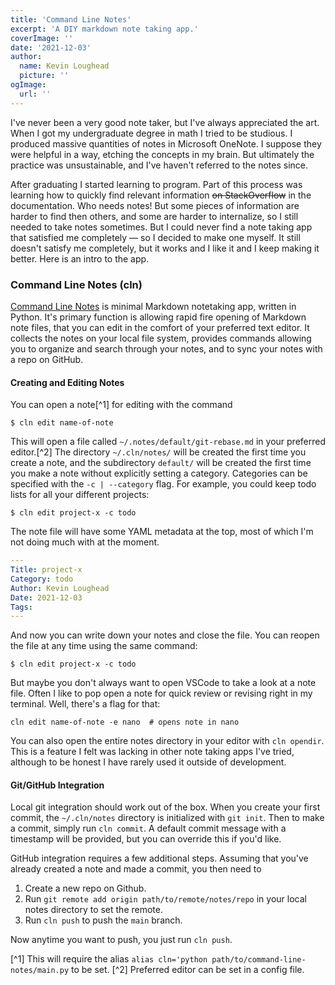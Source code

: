 ```yaml
---
title: 'Command Line Notes'
excerpt: 'A DIY markdown note taking app.'
coverImage: ''
date: '2021-12-03'
author:
  name: Kevin Loughead
  picture: ''
ogImage:
  url: ''
---
```


I've never been a very good note taker, but I've always appreciated the art. When I got my undergraduate degree in math I tried to be studious. I produced massive quantities of notes in Microsoft OneNote. I suppose they were helpful in a way, etching the concepts in my brain. But ultimately the practice was unsustainable, and I've haven't referred to the notes since. 

After graduating I started learning to program. Part of this process was learning how to quickly find relevant information ~~on StackOverflow~~ in the documentation. Who needs notes! But some pieces of information are harder to find then others, and some are harder to internalize, so I still needed to take notes sometimes. But I could never find a note taking app that satisfied me completely — so I decided to make one myself. It still doesn't satisfy me completely, but it works and I like it and I keep making it better. Here is an intro to the app.

### Command Line Notes (cln)

[Command Line Notes](https://github.com/kvnloughead/command-line-notes) is minimal Markdown notetaking app, written in Python. It's primary function is allowing rapid fire opening of Markdown note files, that you can edit in the comfort of your preferred text editor. It collects the notes on your local file system, provides commands allowing you to organize and search through your notes, and to sync your notes with a repo on GitHub. 

#### Creating and Editing Notes

You can open a note[^1] for editing with the command

```plain-text
$ cln edit name-of-note
```

This will open a file called `~/.notes/default/git-rebase.md` in your preferred editor.[^2] The directory `~/.cln/notes/` will be created the first time you create a note, and the subdirectory `default/` will be created the first time you make a note without explicitly setting a category. Categories can be specified with the `-c | --category` flag. For example, you could keep todo lists for all your different projects:

```plain-text
$ cln edit project-x -c todo 
```

The note file will have some YAML metadata at the top, most of which I'm not doing much with at the moment. 

```yaml
---  
Title: project-x  
Category: todo  
Author: Kevin Loughead  
Date: 2021-12-03  
Tags:   
---  
```

And now you can write down your notes and close the file. You can reopen the file at any time using the same command: 

```plain-text
$ cln edit project-x -c todo 
```

But maybe you don't always want to open VSCode to take a look at a note file. Often I like to pop open a note for quick review or revising right in my terminal. Well, there's a flag for that:

```plain-text
cln edit name-of-note -e nano  # opens note in nano
```

You can also open the entire notes directory in your editor with `cln opendir`. This is a feature I felt was lacking in other note taking apps I've tried, although to be honest I have rarely used it outside of development.

#### Git/GitHub Integration

Local git integration should work out of the box. When you create your first commit, the `~/.cln/notes` directory is initialized with `git init`. Then to make a commit, simply run `cln commit`. A default commit message with a timestamp will be provided, but you can override this if you'd like.

GitHub integration requires a few additional steps. Assuming that you've already created a note and made a commit, you then need to

1. Create a new repo on Github.
3. Run `git remote add origin path/to/remote/notes/repo` in your local notes directory to set the remote.
4. Run `cln push` to push the `main` branch.

Now anytime you want to push, you just run `cln push`. 

[^1] This will require the alias `alias cln='python path/to/command-line-notes/main.py` to be set.
[^2] Preferred editor can be set in a config file. 
